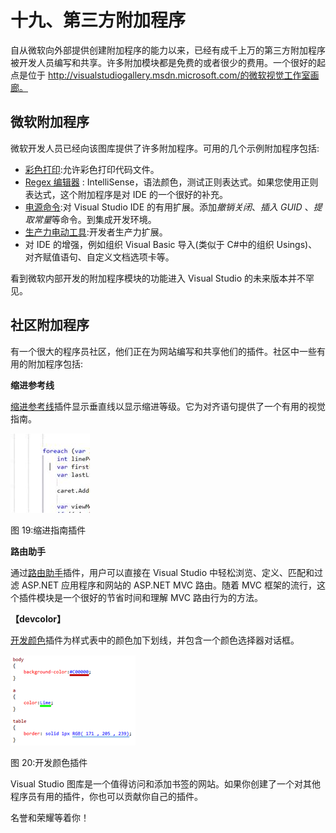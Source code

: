 # 十九、第三方附加程序

自从微软向外部提供创建附加程序的能力以来，已经有成千上万的第三方附加程序被开发人员编写和共享。许多附加模块都是免费的或者很少的费用。一个很好的起点是位于 http://visualstudiogallery.msdn.microsoft.com/的微软视觉工作室画廊。

## 微软附加程序

微软开发人员已经向该图库提供了许多附加程序。可用的几个示例附加程序包括:

*   [彩色打印](http://visualstudiogallery.msdn.microsoft.com/00ec88c2-1553-47d2-8170-3c5baa0c6e44):允许彩色打印代码文件。
*   [Regex 编辑器](http://visualstudiogallery.msdn.microsoft.com/55c24bf1-2636-4f94-831d-28db8505ce00) : IntelliSense，语法颜色，测试正则表达式。如果您使用正则表达式，这个附加程序是对 IDE 的一个很好的补充。
*   [电源命令](http://visualstudiogallery.msdn.microsoft.com/e5f41ad9-4edc-4912-bca3-91147db95b99):对 Visual Studio IDE 的有用扩展。添加*撤销关闭*、*插入 GUID* 、*提取常量*等命令。到集成开发环境。
*   [生产力电动工具](http://visualstudiogallery.msdn.microsoft.com/3a96a4dc-ba9c-4589-92c5-640e07332afd):开发者生产力扩展。
*   对 IDE 的增强，例如组织 Visual Basic 导入(类似于 C#中的组织 Usings)、对齐赋值语句、自定义文档选项卡等。

看到微软内部开发的附加程序模块的功能进入 Visual Studio 的未来版本并不罕见。

## 社区附加程序

有一个很大的程序员社区，他们正在为网站编写和共享他们的插件。社区中一些有用的附加程序包括:

**缩进参考线**

[缩进参考线](http://visualstudiogallery.msdn.microsoft.com/e792686d-542b-474a-8c55-630980e72c30)插件显示垂直线以显示缩进等级。它为对齐语句提供了一个有用的视觉指南。

![Screenshot](img/image025.jpg)

图 19:缩进指南插件

**路由助手**

通过[路由助手](http://visualstudiogallery.msdn.microsoft.com/f0589156-a8e6-47db-8bac-90f01ca6b8a3)插件，用户可以直接在 Visual Studio 中轻松浏览、定义、匹配和过滤 ASP.NET 应用程序和网站的 ASP.NET MVC 路由。随着 MVC 框架的流行，这个插件模块是一个很好的节省时间和理解 MVC 路由行为的方法。

**【devcolor】**

[开发颜色](http://visualstudiogallery.msdn.microsoft.com/7dbae8b3-5812-490e-913e-7bfe17f47f1d)插件为样式表中的颜色加下划线，并包含一个颜色选择器对话框。

![Screenshot](img/image026.png)

图 20:开发颜色插件

Visual Studio 图库是一个值得访问和添加书签的网站。如果你创建了一个对其他程序员有用的插件，你也可以贡献你自己的插件。

名誉和荣耀等着你！